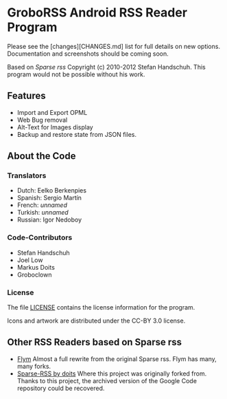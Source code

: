 # GroboRSS Android RSS Reader Program

Please see the [changes][CHANGES.md] list for full details on new options.
Documentation and screenshots should be coming soon.

Based on *Sparse rss* Copyright (c) 2010-2012 Stefan Handschuh.  This program would not be
possible without his work.


## Features

* Import and Export OPML 
* Web Bug removal
* Alt-Text for Images display
* Backup and restore state from JSON files.


## About the Code

### Translators

* Dutch: Eelko Berkenpies
* Spanish: Sergio Martín
* French: *unnamed*
* Turkish: *unnamed*
* Russian: Igor Nedoboy

### Code-Contributors

* Stefan Handschuh
* Joel Low
* Markus Doits
* Groboclown

### License

The file [LICENSE](LICENSE) contains the license information for the program.

Icons and artwork are distributed under the CC-BY 3.0 license.



## Other RSS Readers based on Sparse rss

* [Flym](https://github.com/FredJul/Flym) Almost a full rewrite from
    the original Sparse rss.  Flym has many, many forks.
* [Sparse-RSS by doits](https://github.com/doits/Sparse-RSS) Where this project was originally
    forked from.  Thanks to this project, the archived version of the Google Code repository
    could be recovered.

